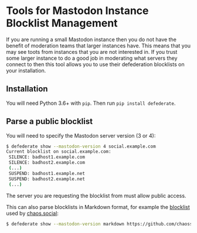 # Tools for Mastodon Instance Blocklist Management

If you are running a small Mastodon instance then you do not have the benefit
of moderation teams that larger instances have. This means that you may see
toots from instances that you are not interested in. If you trust some larger
instance to do a good job in moderating what servers they connect to then this
tool allows you to use their defederation blocklists on your installation.

## Installation

You will need Python 3.6+ with `pip`.
Then run `pip install defederate`.

## Parse a public blocklist

You will need to specify the Mastodon server version (3 or 4):

```bash
$ defederate show --mastodon-version 4 social.example.com   
Current blocklist on social.example.com:
 SILENCE: badhost1.example.com
 SILENCE: badhost2.example.com
 (...)
 SUSPEND: badhost1.example.net
 SUSPEND: badhost2.example.net
 (...)
```

The server you are requesting the blocklist from must allow public access.

This can also parse blocklists in Markdown format, for example the [blocklist](https://github.com/chaossocial/about/raw/master/blocked_instances.md) used by [chaos.social](https://chaos.social):
```bash
$ defederate show --mastodon-version markdown https://github.com/chaossocial/about/raw/master/blocked_instances.md
```
